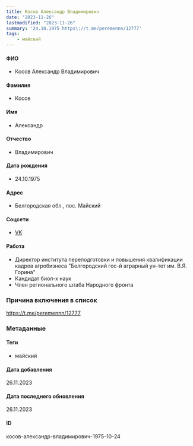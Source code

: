 ```yaml
---
title: Косов Александр Владимирович
date: "2023-11-26"
lastmodified: "2023-11-26"
summary: '24.10.1975 https\://t.me/peremennn/12777'
tags: 
    - майский
---
```

<!--# pp2-->
<!--## Фигурант-->
<!--### Личные данные-->
#### ФИО
- Косов Александр Владимирович
#### Фамилия
- Косов
#### Имя
- Александр
#### Отчество
- Владимирович
#### Дата рождения
- 24.10.1975
#### Адрес
- Белгородская обл., пос. Майский
#### Соцсети
- [VK](https://vk.com/av_kosov)
#### Работа
- Директор института переподготовки и повышения квалификации кадров агробизнеса "Белгородский гос-й аграрный ун-тет им. В.Я. Горина"
- Кандидат биол-х наук
- Член регионального штаба Народного фронта
### Причина включения в список
https://t.me/peremennn/12777
### Метаданные
#### Теги
- майский
#### Дата добавления
26.11.2023
#### Дата последнего обновления
26.11.2023
#### ID
косов-александр-владимирович-1975-10-24
<!--## END;-->

